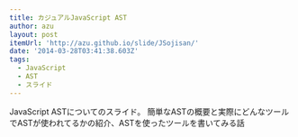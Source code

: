 ```yaml
---
title: カジュアルJavaScript AST
author: azu
layout: post
itemUrl: 'http://azu.github.io/slide/JSojisan/'
date: '2014-03-28T03:41:38.603Z'
tags:
  - JavaScript
  - AST
  - スライド
---
```

JavaScript ASTについてのスライド。
簡単なASTの概要と実際にどんなツールでASTが使われてるかの紹介、ASTを使ったツールを書いてみる話
